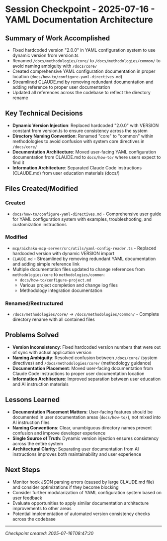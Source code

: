 # Session Checkpoint - 2025-07-16 - YAML Documentation Architecture

## Summary of Work Accomplished

- Fixed hardcoded version "2.0.0" in YAML configuration system to use dynamic
  version from version.ts
- Renamed `/docs/methodologies/core/` to `/docs/methodologies/common/` to avoid
  naming ambiguity with `/docs/core/`
- Created comprehensive YAML configuration documentation in proper location
  (`docs/how-to/configure-yaml-directives.md`)
- Streamlined CLAUDE.md by removing redundant documentation and adding reference
  to proper user documentation
- Updated all references across the codebase to reflect the directory rename

## Key Technical Decisions

- **Dynamic Version Injection**: Replaced hardcoded "2.0.0" with VERSION
  constant from version.ts to ensure consistency across the system
- **Directory Naming Convention**: Renamed "core" to "common" within
  methodologies to avoid confusion with system core directives in `/docs/core/`
- **Documentation Architecture**: Moved user-facing YAML configuration
  documentation from CLAUDE.md to `docs/how-to/` where users expect to find it
- **Information Architecture**: Separated Claude Code instructions (CLAUDE.md)
  from user education materials (docs/)

## Files Created/Modified

### Created

- `docs/how-to/configure-yaml-directives.md` - Comprehensive user guide for YAML
  configuration system with examples, troubleshooting, and customization
  instructions

### Modified

- `mcp/aichaku-mcp-server/src/utils/yaml-config-reader.ts` - Replaced hardcoded
  version with dynamic VERSION import
- `CLAUDE.md` - Streamlined by removing redundant YAML documentation and adding
  simple reference link
- Multiple documentation files updated to change references from
  `methodologies/core` to `methodologies/common`:
  - `docs/how-to/configure-project.md`
  - Various project completion and change log files
  - Methodology integration documentation

### Renamed/Restructured

- `/docs/methodologies/core/` → `/docs/methodologies/common/` - Complete
  directory rename with all contained files

## Problems Solved

- **Version Inconsistency**: Fixed hardcoded version numbers that were out of
  sync with actual application version
- **Naming Ambiguity**: Resolved confusion between `/docs/core/` (system
  directives) and `/docs/methodologies/core/` (methodology guidance)
- **Documentation Placement**: Moved user-facing documentation from Claude Code
  instructions to proper user documentation location
- **Information Architecture**: Improved separation between user education and
  AI instruction materials

## Lessons Learned

- **Documentation Placement Matters**: User-facing features should be documented
  in user documentation areas (`docs/how-to/`), not mixed into AI instruction
  files
- **Naming Conventions**: Clear, unambiguous directory names prevent confusion
  and improve developer experience
- **Single Source of Truth**: Dynamic version injection ensures consistency
  across the entire system
- **Architectural Clarity**: Separating user documentation from AI instructions
  improves both maintainability and user experience

## Next Steps

- Monitor hook JSON parsing errors (caused by large CLAUDE.md file) and consider
  optimizations if they become blocking
- Consider further modularization of YAML configuration system based on user
  feedback
- Evaluate opportunities to apply similar documentation architecture
  improvements to other areas
- Potential implementation of automated version consistency checks across the
  codebase

---

_Checkpoint created: 2025-07-16T08:47:20_
